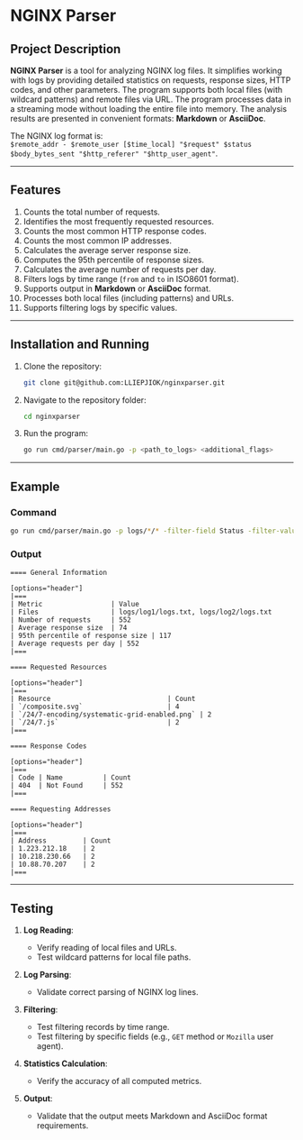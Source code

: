 # NGINX Parser

## Project Description

**NGINX Parser** is a tool for analyzing NGINX log files. It simplifies working with logs by providing detailed statistics on requests, response sizes, HTTP codes, and other parameters. The program supports both local files (with wildcard patterns) and remote files via URL. The program processes data in a streaming mode without loading the entire file into memory. The analysis results are presented in convenient formats: **Markdown** or **AsciiDoc**.

The NGINX log format is:  
`$remote_addr - $remote_user [$time_local] "$request" $status $body_bytes_sent "$http_referer" "$http_user_agent"`.

---

## Features

1. Counts the total number of requests.
2. Identifies the most frequently requested resources.
3. Counts the most common HTTP response codes.
4. Counts the most common IP addresses.
5. Calculates the average server response size.
6. Computes the 95th percentile of response sizes.
7. Calculates the average number of requests per day.
8. Filters logs by time range (`from` and `to` in ISO8601 format).
9. Supports output in **Markdown** or **AsciiDoc** format.
10. Processes both local files (including patterns) and URLs.
11. Supports filtering logs by specific values.

---

## Installation and Running

1. Clone the repository:
   ```bash
   git clone git@github.com:LLIEPJIOK/nginxparser.git
   ```
2. Navigate to the repository folder:
   ```bash
   cd nginxparser
   ```
3. Run the program:
   ```bash
   go run cmd/parser/main.go -p <path_to_logs> <additional_flags>
   ```

---

## Example

### Command

```bash
go run cmd/parser/main.go -p logs/*/* -filter-field Status -filter-value 404 -fmt adoc -o result.txt
```

### Output

```adoc
==== General Information

[options="header"]
|===
| Metric                 | Value
| Files                  | logs/log1/logs.txt, logs/log2/logs.txt
| Number of requests     | 552
| Average response size  | 74
| 95th percentile of response size | 117
| Average requests per day | 552
|===

==== Requested Resources

[options="header"]
|===
| Resource                             | Count
| `/composite.svg`                     | 4
| `/24/7-encoding/systematic-grid-enabled.png` | 2
| `/24/7.js`                           | 2
|===

==== Response Codes

[options="header"]
|===
| Code | Name          | Count
| 404  | Not Found     | 552
|===

==== Requesting Addresses

[options="header"]
|===
| Address         | Count
| 1.223.212.18    | 2
| 10.218.230.66   | 2
| 10.88.70.207    | 2
|===
```

---

## Testing

1. **Log Reading**:

   - Verify reading of local files and URLs.
   - Test wildcard patterns for local file paths.

2. **Log Parsing**:

   - Validate correct parsing of NGINX log lines.

3. **Filtering**:

   - Test filtering records by time range.
   - Test filtering by specific fields (e.g., `GET` method or `Mozilla` user agent).

4. **Statistics Calculation**:

   - Verify the accuracy of all computed metrics.

5. **Output**:
   - Validate that the output meets Markdown and AsciiDoc format requirements.
